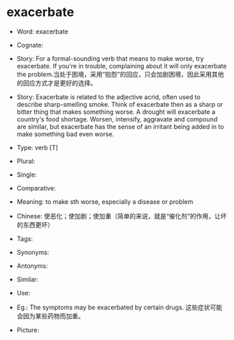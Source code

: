 # exacerbate

- Word: exacerbate
- Cognate: 
- Story: For a formal-sounding verb that means to make worse, try exacerbate. If you're in trouble, complaining about it will only exacerbate the problem.当处于困境，采用“抱怨”的回应，只会加剧困境，因此采用其他的回应方式才是更好的选择。
- Story: Exacerbate is related to the adjective acrid, often used to describe sharp-smelling smoke. Think of exacerbate then as a sharp or bitter thing that makes something worse. A drought will exacerbate a country's food shortage. Worsen, intensify, aggravate and compound are similar, but exacerbate has the sense of an irritant being added in to make something bad even worse.

- Type: verb [T]
- Plural: 
- Single: 
- Comparative: 
- Meaning: to make sth worse, especially a disease or problem
- Chinese: 使恶化；使加剧；使加重（简单的来说，就是“催化剂”的作用，让坏的东西更坏）
- Tags: 
- Synonyms: 
- Antonyms: 
- Similar: 
- Use: 
- Eg.: The symptoms may be exacerbated by certain drugs. 这些症状可能会因为某些药物而加重。
- Picture: 

